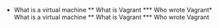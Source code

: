 * What is a virtual machine
** What is Vagrant
*** Who wrote Vagrant* What is a virtual machine
** What is Vagrant
*** Who wrote Vagrant

